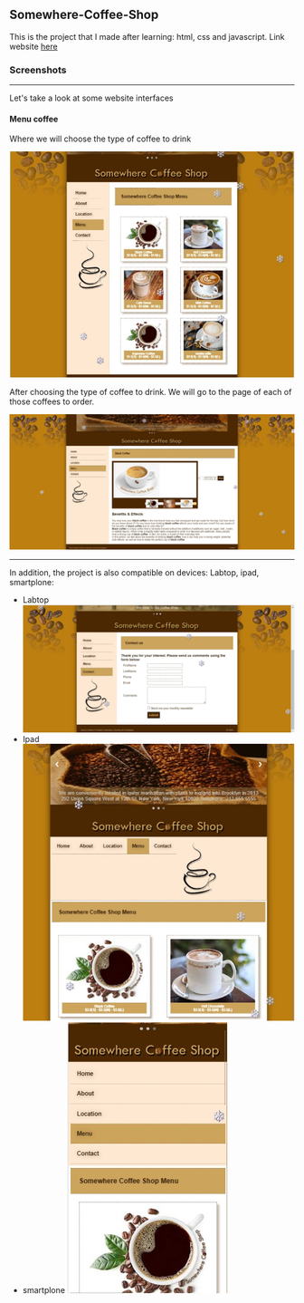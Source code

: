 ## Somewhere-Coffee-Shop

This is the project that I made after learning: html, css and javascript. Link website [here](https://uit-20521888.github.io/Somewhere-Coffee-Shop/)

### Screenshots
--------------------------------
Let's take a look at some website interfaces

#### Menu coffee
Where we will choose the type of coffee to drink

![img](./images-screen/menu.jpg)

After choosing the type of coffee to drink. We will go to the page of each of those coffees to order.

![img](./images-screen/order.jpg)

--------------------------------------------------------

In addition, the project is also compatible on devices: Labtop, ipad, smartplone:
- Labtop 
![img](./images-screen/labtop.jpg)
- Ipad
![img](./images-screen/ipad.jpg)
- smartplone
![img](./images-screen/smarphone.jpg)